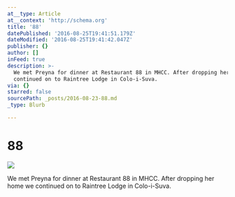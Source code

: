```yaml
---
at__type: Article
at__context: 'http://schema.org'
title: '88'
datePublished: '2016-08-25T19:41:51.179Z'
dateModified: '2016-08-25T19:41:42.047Z'
publisher: {}
author: []
inFeed: true
description: >-
  We met Preyna for dinner at Restaurant 88 in MHCC. After dropping her home we
  continued on to Raintree Lodge in Colo-i-Suva.
via: {}
starred: false
sourcePath: _posts/2016-08-23-88.md
_type: Blurb

---
```

# 88
![](https://the-grid-user-content.s3-us-west-2.amazonaws.com/bf53458a-196c-41b4-a91d-ba5ba4553ba9.jpg)

We met Preyna for dinner at Restaurant 88 in MHCC. After dropping her home we continued on to Raintree Lodge in Colo-i-Suva.